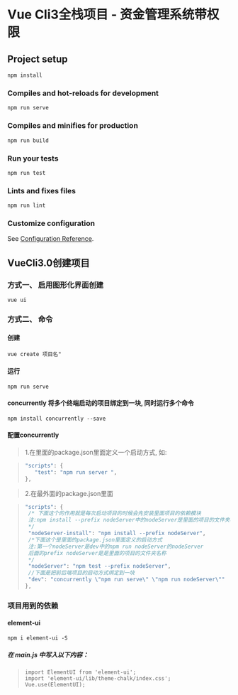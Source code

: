 # Vue Cli3全栈项目 - 资金管理系统带权限

## Project setup

`npm install`

### Compiles and hot-reloads for development

`npm run serve`

### Compiles and minifies for production

`npm run build`

### Run your tests

`npm run test`

### Lints and fixes files

`npm run lint`

### Customize configuration

See [Configuration Reference](https://cli.vuejs.org/config/).

## VueCli3.0创建项目

### 方式一、 启用图形化界面创建

`vue ui`

### 方式二、 命令

#### 创建

`vue create 项目名"`

#### 运行

`npm run serve`

#### concurrently 将多个终端启动的项目绑定到一块, 同时运行多个命令

`npm install concurrently --save`

#### 配置concurrently

> 1.在里面的package.json里面定义一个启动方式, 如:

> ```javascript
> "scripts": { 
>    "test": "npm run server ", 
> },
> ```

> 2.在最外面的package.json里面

> ```javascript
> "scripts": { 
>  /* 下面这个的作用就是每次启动项目的时候会先安装里面项目的依赖模块
>  注:npm install --prefix nodeServer中的nodeServer是里面的项目的文件夹名称 
>  */
>  "nodeServer-install": "npm install --prefix nodeServer", 
>  /*下面这个是里面的package.json里面定义的启动方式
>  注:第一个nodeServer是dev中的npm run nodeServer的nodeServer
>  后面的prefix nodeServer是是里面的项目的文件夹名称
>  */
>  "nodeServer": "npm test --prefix nodeServer", 
>  //下面是把前后端项目的启动方式绑定到一块
>  "dev": "concurrently \"npm run serve\" \"npm run nodeServer\"" 
> },
> ```

### 项目用到的依赖

#### element-ui

`npm i element-ui -S`

##### 在 main.js 中写入以下内容：

> ```
> import ElementUI from 'element-ui'; 
> import 'element-ui/lib/theme-chalk/index.css'; 
> Vue.use(ElementUI);
> ```
